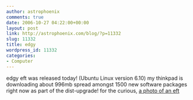 ```yaml
---
author: astrophoenix
comments: true
date: 2006-10-27 04:22:00+00:00
layout: post
link: http://astrophoenix.com/blog/?p=11332
slug: 11332
title: edgy
wordpress_id: 11332
categories:
- Computer
---
```


edgy eft was released today! (Ubuntu Linux version 6.10) my thinkpad is downloading about 996mb spread amongst 1500 new software packages right now as part of the dist-upgrade!  for the curious, [a photo of an eft](http://www.flickr.com/photos/michaelrighi/133766075/)
